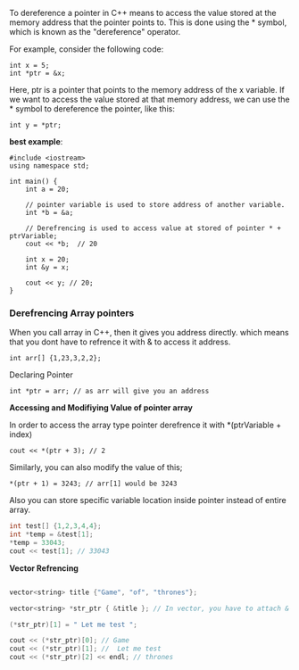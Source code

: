 To dereference a pointer in C++ means to access the value stored at the memory address that the pointer points to. This is done using the * symbol, which is known as the "dereference" operator.

For example, consider the following code:

```
int x = 5;
int *ptr = &x;
```

Here, ptr is a pointer that points to the memory address of the x variable. If we want to access the value stored at that memory address, we can use the * symbol to dereference the pointer, like this:

```
int y = *ptr;
```

**best example**:

```
#include <iostream>
using namespace std;

int main() {
    int a = 20;
    
    // pointer variable is used to store address of another variable.
    int *b = &a;
    
    // Derefrencing is used to access value at stored of pointer * + ptrVariable;
    cout << *b;  // 20
    
    int x = 20;
    int &y = x;
    
    cout << y; // 20;
}
```


### Derefrencing Array pointers

When you call array in C++, then it gives you address directly. which means that you dont have to refrence it with & to access it address.

`int arr[] {1,23,3,2,2};`

Declaring Pointer

`int *ptr = arr; // as arr will give you an address`

**Accessing and Modifiying Value of pointer array** 

In order to access the array type pointer derefrence it with *(ptrVariable + index)

`cout << *(ptr + 3); // 2`

Similarly, you can also modify the value of this;

`*(ptr + 1) = 3243; // arr[1] would be 3243`

Also you can store specific variable location inside pointer instead of entire array.

```c++
int test[] {1,2,3,4,4};
int *temp = &test[1];
*temp = 33043;
cout << test[1]; // 33043
```

**Vector Refrencing**


```c++

vector<string> title {"Game", "of", "thrones"};

vector<string> *str_ptr { &title }; // In vector, you have to attach &

(*str_ptr)[1] = " Let me test ";

cout << (*str_ptr)[0]; // Game
cout << (*str_ptr)[1]; //  Let me test 
cout << (*str_ptr)[2] << endl; // thrones

```
   
